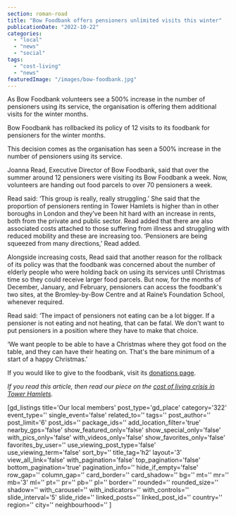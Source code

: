 ```yaml
---
section: roman-road
title: "Bow Foodbank offers pensioners unlimited visits this winter"
publicationDate: "2022-10-22"
categories: 
  - "local"
  - "news"
  - "social"
tags: 
  - "cost-living"
  - "news"
featuredImage: "/images/bow-foodbank.jpg"
---
```


As Bow Foodbank volunteers see a 500% increase in the number of pensioners using its service, the organisation is offering them additional visits for the winter months.

Bow Foodbank has rollbacked its policy of 12 visits to its foodbank for pensioners for the winter months. 

This decision comes as the organisation has seen a 500% increase in the number of pensioners using its service. 

Joanna Read, Executive Director of Bow Foodbank, said that over the summer around 12 pensioners were visiting its Bow Foodbank a week. Now, volunteers are handing out food parcels to over 70 pensioners a week.  

Read said: ‘This group is really, really struggling.’ She said that the proportion of pensioners renting in Tower Hamlets is higher than in other boroughs in London and they’ve been hit hard with an increase in rents, both from the private and public sector. Read added that there are also associated costs attached to those suffering from illness and struggling with reduced mobility and these are increasing too. ‘Pensioners are being squeezed from many directions,’ Read added.

Alongside increasing costs, Read said that another reason for the rollback of its policy was that the foodbank was concerned about the number of elderly people who were holding back on using its services until Christmas time so they could receive larger food parcels. But now, for the months of December, January, and February, pensioners can access the foodbank's two sites, at the Bromley-by-Bow Centre and at Raine’s Foundation School, whenever required.

Read said: ‘The impact of pensioners not eating can be a lot bigger. If a pensioner is not eating and not heating, that can be fatal. We don't want to put pensioners in a position where they have to make that choice.

‘We want people to be able to have a Christmas where they got food on the table, and they can have their heating on. That's the bare minimum of a start of a happy Christmas.’

If you would like to give to the foodbank, visit its [donations page](https://cafdonate.cafonline.org/18827#!/DonationDetails).

_If you read this article, then read our piece on the [cost of living crisis in Tower Hamlets](https://romanroadlondon.com/cost-living-crisis-tower-hamlets/)._

\[gd\_listings title='Our local members' post\_type='gd\_place' category='322' event\_type='' single\_event='false' related\_to='' tags='' post\_author='' post\_limit='6' post\_ids='' package\_ids='' add\_location\_filter='true' nearby\_gps='false' show\_featured\_only='false' show\_special\_only='false' with\_pics\_only='false' with\_videos\_only='false' show\_favorites\_only='false' favorites\_by\_user='' use\_viewing\_post\_type='false' use\_viewing\_term='false' sort\_by='' title\_tag='h2' layout='3' view\_all\_link='false' with\_pagination='false' top\_pagination='false' bottom\_pagination='true' pagination\_info='' hide\_if\_empty='false' row\_gap='' column\_gap='' card\_border='' card\_shadow='' bg='' mt='' mr='' mb='3' ml='' pt='' pr='' pb='' pl='' border='' rounded='' rounded\_size='' shadow='' with\_carousel='' with\_indicators='' with\_controls='' slide\_interval='5' slide\_ride='' linked\_posts='' linked\_post\_id='' country='' region='' city='' neighbourhood='' \]
